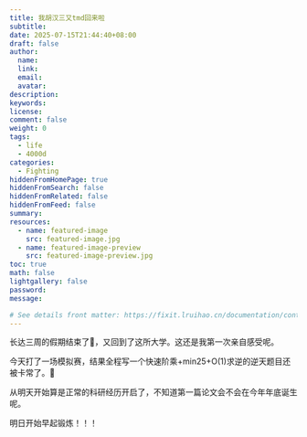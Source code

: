 ```yaml
---
title: 我胡汉三又tmd回来啦
subtitle:
date: 2025-07-15T21:44:40+08:00
draft: false
author:
  name:
  link:
  email:
  avatar:
description:
keywords:
license:
comment: false
weight: 0
tags:
  - life
  - 4000d
categories:
  - Fighting
hiddenFromHomePage: true
hiddenFromSearch: false
hiddenFromRelated: false
hiddenFromFeed: false
summary:
resources:
  - name: featured-image
    src: featured-image.jpg
  - name: featured-image-preview
    src: featured-image-preview.jpg
toc: true
math: false
lightgallery: false
password:
message:

# See details front matter: https://fixit.lruihao.cn/documentation/content-management/introduction/#front-matter
---
```


长达三周的假期结束了:anger:，又回到了这所大学。这还是我第一次亲自感受呢。

<!--more-->

今天打了一场模拟赛，结果全程写一个快速阶乘+min25+O(1)求逆的逆天题目还被卡常了。:anger:

从明天开始算是正常的科研经历开启了，不知道第一篇论文会不会在今年年底诞生呢。

明日开始早起锻炼！！！